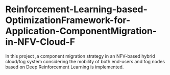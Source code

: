 # Reinforcement-Learning-based-OptimizationFramework-for-Application-ComponentMigration-in-NFV-Cloud-F
In this project ,a  component  migration strategy  in  an  NFV-based  hybrid  cloud/fog  system  considering the mobility of both end-users and fog nodes based on  Deep Reinforcement Learning is implemented. 
